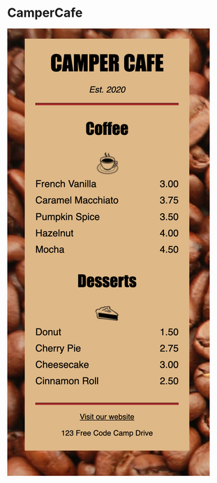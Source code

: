 # CamperCafe
![color Markers](https://github.com/MonicaLiu828/FreeCodeCamp-CSS-Course-Learning/blob/main/CamperCafe/CamperCafe.png)

